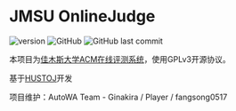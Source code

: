 # JMSU OnlineJudge
![version](https://img.shields.io/github/v/tag/Ginakira/JMSUOJ?color=green&label=Version&style=for-the-badge)
![GitHub](https://img.shields.io/github/license/Ginakira/JMSUOJ?style=for-the-badge)
![GitHub last commit](https://img.shields.io/github/last-commit/Ginakira/JMSUOJ?style=for-the-badge)

本项目为[佳木斯大学ACM在线评测系统](https://jmsu.xyz/)，使用GPLv3开源协议。

基于[HUSTOJ](https://github.com/zhblue/hustoj/)开发

项目维护：AutoWA Team - Ginakira / Player / fangsong0517
